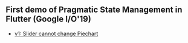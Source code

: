 ##  First demo of Pragmatic State Management in Flutter (Google I/O'19)

* [v1:  Slider cannot change Piechart ](https://github.com/lvsj/control_chart_with_slider_v1)

